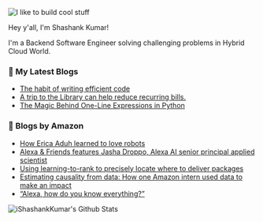 ![I like to build cool stuff](https://res.cloudinary.com/dt8g3rhcy/image/upload/v1595929574/i_like_to_build_cool_shit._1_nzbwjh.png)

Hey y'all, I'm Shashank Kumar! 

I'm a Backend Software Engineer solving challenging problems in Hybrid Cloud World.

### 📕 My Latest Blogs
<!-- BLOG-POST-LIST:START -->
- [The habit of writing efficient code](https://medium.com/@ishashankkumar/the-habit-of-writing-efficient-code-153b05f04269?source=rss-d24dda280d5f------2)
- [A trip to the Library can help reduce recurring bills.](https://medium.com/swlh/a-trip-to-the-library-can-help-reduce-recurring-bills-23bca495cdf5?source=rss-d24dda280d5f------2)
- [The Magic Behind One-Line Expressions in Python](https://medium.com/swlh/the-magic-behind-one-line-expressions-in-python-816c10180c5c?source=rss-d24dda280d5f------2)
<!-- BLOG-POST-LIST:END -->

### 📕 Blogs by Amazon
<!-- AMAZON-BLOG-POST-LIST:START -->
- [How Erica Aduh learned to love robots](https://www.amazon.science/working-at-amazon/how-erica-aduh-learned-to-love-robots)
- [Alexa & Friends features Jasha Droppo, Alexa AI senior principal applied scientist](https://www.amazon.science/videos-webinars/alexa-friends-features-jasha-droppo-amazon-alexa-ai-senior-principal-applied-scientist)
- [Using learning-to-rank to precisely locate where to deliver packages](https://www.amazon.science/blog/using-learning-to-rank-to-precisely-locate-where-to-deliver-packages)
- [Estimating causality from data: How one Amazon intern used data to make an impact](https://www.amazon.science/working-at-amazon/estimating-causality-from-data-how-one-amazon-intern-used-data-to-make-an-impact)
- [“Alexa, how do you know everything?”](https://www.amazon.science/working-at-amazon/alexa-how-do-you-know-everything)
<!-- AMAZON-BLOG-POST-LIST:END -->



<img align="center" alt="iShashankKumar's Github Stats" src="https://github-readme-stats.vercel.app/api?username=ishashankkumar&show_icons=true&hide_border=true" />
